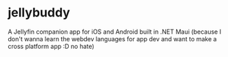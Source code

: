 # jellybuddy
A Jellyfin companion app for iOS and Android built in .NET Maui (because I don't wanna learn the webdev languages for app dev and want to make a cross platform app :D no hate)
